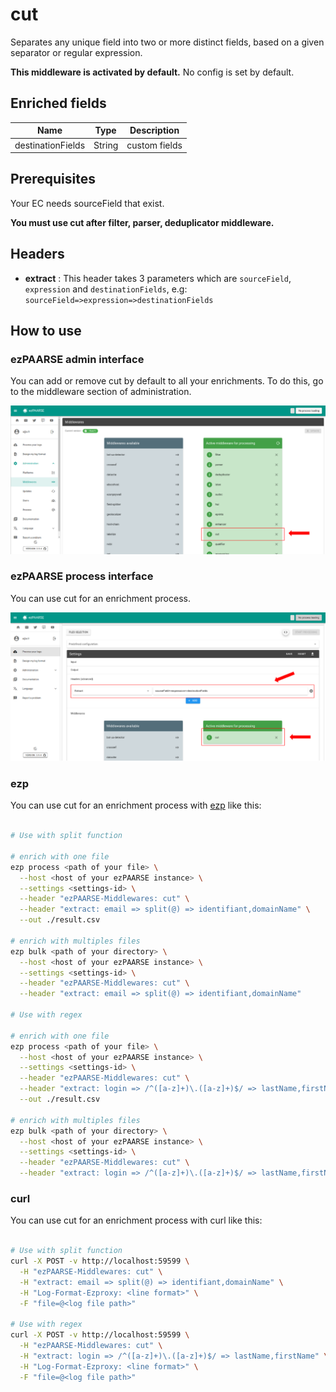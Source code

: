 # cut

Separates any unique field into two or more distinct fields, based on a given separator or regular expression.

**This middleware is activated by default.**
No config is set by default.

## Enriched fields

| Name | Type | Description |
| --- | --- | --- |
| destinationFields | String | custom fields | 

## Prerequisites

Your EC needs sourceField that exist.

**You must use cut after filter, parser, deduplicator middleware.**

## Headers

+ **extract** : This header takes 3 parameters which are ``sourceField``, ``expression`` and ``destinationFields``, e.g: ``sourceField=>expression=>destinationFields``

## How to use

### ezPAARSE admin interface

You can add or remove cut by default to all your enrichments. To do this, go to the middleware section of administration.

![image](./docs/admin-interface.png)

### ezPAARSE process interface

You can use cut for an enrichment process.

![image](./docs/process-interface.png)

### ezp

You can use cut for an enrichment process with [ezp](https://github.com/ezpaarse-project/node-ezpaarse) like this:

```bash

# Use with split function

# enrich with one file
ezp process <path of your file> \
  --host <host of your ezPAARSE instance> \
  --settings <settings-id> \
  --header "ezPAARSE-Middlewares: cut" \
  --header "extract: email => split(@) => identifiant,domainName" \
  --out ./result.csv

# enrich with multiples files
ezp bulk <path of your directory> \
  --host <host of your ezPAARSE instance> \
  --settings <settings-id> \
  --header "ezPAARSE-Middlewares: cut" \
  --header "extract: email => split(@) => identifiant,domainName"

# Use with regex

# enrich with one file
ezp process <path of your file> \
  --host <host of your ezPAARSE instance> \
  --settings <settings-id> \
  --header "ezPAARSE-Middlewares: cut" \
  --header "extract: login => /^([a-z]+)\.([a-z]+)$/ => lastName,firstName" \
  --out ./result.csv

# enrich with multiples files
ezp bulk <path of your directory> \
  --host <host of your ezPAARSE instance> \
  --settings <settings-id> \
  --header "ezPAARSE-Middlewares: cut" \
  --header "extract: login => /^([a-z]+)\.([a-z]+)$/ => lastName,firstName"

```

### curl

You can use cut for an enrichment process with curl like this:

```bash

# Use with split function
curl -X POST -v http://localhost:59599 \
  -H "ezPAARSE-Middlewares: cut" \
  -H "extract: email => split(@) => identifiant,domainName" \
  -H "Log-Format-Ezproxy: <line format>" \
  -F "file=@<log file path>"

# Use with regex
curl -X POST -v http://localhost:59599 \
  -H "ezPAARSE-Middlewares: cut" \
  -H "extract: login => /^([a-z]+)\.([a-z]+)$/ => lastName,firstName" \
  -H "Log-Format-Ezproxy: <line format>" \
  -F "file=@<log file path>"

```